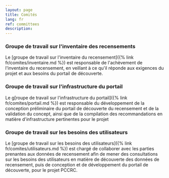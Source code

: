 ```yaml
---
layout: page
title: Comités
lang: fr
ref: committees
description:
---
```


### Groupe de travail sur l'inventaire des recensements

Le [groupe de travail sur l'inventaire du recensement]({% link fr/comites/inventaire.md %}) est responsable de l'achèvement de l'inventaire du recensement, en veillant à ce qu'il réponde aux exigences du projet et aux besoins du portail de découverte.

### Groupe de travail sur l'infrastructure du portail
Le g[roupe de travail sur l'infrastructure du portail]({% link fr/comites/portail.md %}) est responsable du développement de la conception préliminaire du portail de découverte du recensement et de la validation du concept, ainsi que de la compilation des recommandations en matière d'infrastructure pertinentes pour le projet

### Groupe de travail sur les besoins des utilisateurs

Le [groupe de travail sur les besoins des utilisateurs]({% link fr/comites/utilisateurs.md %}) est chargé de collaborer avec les parties prenantes aux données de recensement afin de mener des consultations sur les besoins des utilisateurs en matière de découverte des données de recensement, puis de conception et de développement du portail de découverte, pour le projet PCCRC.
